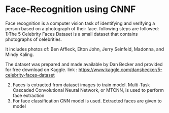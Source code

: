 # Face-Recognition using CNNF

Face recognition is a computer vision task of identifying and verifying a person based on a photograph of their face.
following steps are followed:
1)The 5 Celebrity Faces Dataset is a small dataset that contains photographs of celebrities.

It includes photos of: Ben Affleck, Elton John, Jerry Seinfeld, Madonna, and Mindy Kaling.

The dataset was prepared and made available by Dan Becker and provided for free download on Kaggle.
link : https://www.kaggle.com/dansbecker/5-celebrity-faces-dataset

2) Faces is extracted from dataset images to train model. Multi-Task Cascaded Convolutional Neural Network, or MTCNN, is used to perform face extraction 
3) For face classification CNN model is used. Extracted faces are given to model

